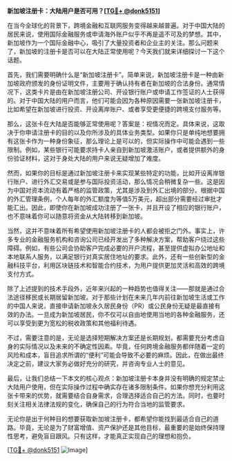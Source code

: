 **新加坡注册卡：大陆用户是否可用？[[TG💪+ @donk5151](https://t.me/s/donk5151)]**

在当今全球化的背景下，跨境金融和互联网服务变得越来越普遍。对于中国大陆的居民来说，使用国际金融服务或申请海外账户似乎不再是遥不可及的梦想。其中，新加坡作为一个国际金融中心，吸引了大量投资者和企业主的关注。那么问题来了，新加坡的注册卡是否可以在大陆正常使用呢？今天我们就来详细探讨一下这个话题。

首先，我们需要明确什么是“新加坡注册卡”。简单来说，新加坡注册卡是一种由新加坡政府颁发的身份证明文件，主要用于确认持有者在新加坡的合法身份。通常情况下，这类卡片是由在新加坡注册公司、开设银行账户或申请工作签证的人士获得的。对于中国大陆的用户而言，他们可能会因为各种原因需要一张新加坡注册卡，比如希望在新加坡进行投资、开设离岸账户、或者享受更便捷的跨境支付服务等。

那么，这张卡在大陆是否能够正常使用呢？答案是：视情况而定。具体来说，这取决于你申请注册卡的目的以及你所涉及的具体业务类型。如果你只是单纯地想要拥有这张卡作为一种身份象征，那么理论上是可以的，但实际操作中可能会遇到一些限制。例如，某些银行可能要求持卡人亲自到新加坡激活账户，或者提供额外的身份验证材料，这对于身处大陆的用户来说无疑增加了难度。

然而，如果你的目标是通过新加坡注册卡来实现某些特定的功能，比如开设离岸银行账户、进行外汇交易或是参与国际投资活动，那么情况会稍微复杂一些。这是因为中国对资本流动有着严格的监管政策，尤其是涉及到外汇出境的部分。根据中国的外汇管理条例，个人每年的外汇额度为等值5万美元，超出部分需要经过审批才能汇出。因此，即使你在新加坡成功注册了一张卡，并且开设了相应的银行账户，也不意味着你可以随意将资金从大陆转移到新加坡。

当然，这并不意味着所有希望使用新加坡注册卡的人都会被拒之门外。事实上，许多专业的金融服务机构和咨询公司已经开发出了多种解决方案，帮助客户绕过这些障碍。例如，有些公司会协助客户完成必要的开户流程，甚至提供虚拟办公地址和本地联系人服务，以满足银行对真实居住地址的要求。此外，还有一些创新型的金融科技平台，利用区块链技术和智能合约技术，为用户提供更加灵活和高效的跨境支付方式。

除了上述提到的技术手段外，近年来兴起的一种趋势也值得关注——那就是通过合法途径移民或长期居留新加坡。对于那些计划在未来几年内前往新加坡生活或工作的中国人来说，直接申请新加坡永久居民身份（PR）或公民身份无疑是最直接有效的办法。一旦成为新加坡居民，你不仅可以自由地使用当地的各种金融服务，还可以享受到更为宽松的税收政策和其他福利待遇。

不过，需要注意的是，无论是选择短期解决方案还是长期规划，都需要充分考虑自身的实际情况以及未来的不确定性因素。毕竟，任何跨境金融服务都伴随着一定的风险和成本，盲目追求所谓的“便利”可能会导致不必要的麻烦。因此，在做出最终决定之前，建议大家务必做好充分的研究，并咨询专业人士的意见。

最后，让我们总结一下本文的核心观点：新加坡注册卡本身并没有明确的规定禁止大陆用户使用，但在实际操作过程中确实存在诸多限制条件。如果你想充分利用这张卡带来的优势，就需要结合自身需求，合理选择适合自己的方法。同时，也要时刻关注相关法律法规的变化，确保自己的行为符合当地的监管要求。

无论你是出于何种目的想要获取新加坡注册卡，都希望你能找到最适合自己的道路。毕竟，无论是为了财富增值、资产保护还是其他目标，最重要的是始终保持理性思考，避免盲目跟风。只有这样，才能真正实现自己的理想和抱负。

[[TG💪+ @donk5151](https://t.me/s/donk5151) ![Image](https://i.postimg.cc/rwNCRYN7/Snipaste-2025-04-30-17-27-05.png)]